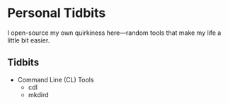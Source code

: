 # Personal Tidbits
I open-source my own quirkiness here—random tools that make my life a little bit easier.

## Tidbits
* Command Line (CL) Tools
  * cdl
  * mkdird
